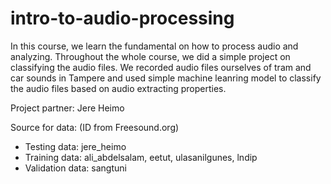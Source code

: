 # intro-to-audio-processing
In this course, we learn the fundamental on how to process audio and analyzing.  Throughout the whole course, we did a simple project on classifying the audio files.
We recorded audio files ourselves of tram and car sounds in Tampere and used simple machine leanring model to classify the audio files based on audio extracting properties. 

Project partner: Jere Heimo

Source for data: (ID from Freesound.org) 
  - Testing data: jere_heimo
  - Training data: ali_abdelsalam, eetut, ulasanilgunes, lndip
  - Validation data: sangtuni
